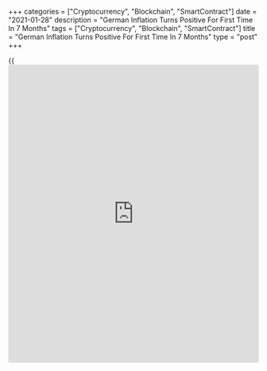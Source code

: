 +++
categories = ["Cryptocurrency", "Blockchain", "SmartContract"]
date = "2021-01-28"
description = "German Inflation Turns Positive For First Time In 7 Months"
tags = ["Cryptocurrency", "Blockchain", "SmartContract"]
title = "German Inflation Turns Positive For First Time In 7 Months"
type = "post"
+++

{{<iframe id="large-banner" src="https://www.bounty.group/#slide=21.0" width="100%" height="600" scrolling="no" style="border: 0px solid rgb(216, 221, 230); border-radius: 3px;">}}

Germany's consumer price inflation turned positive in January for the
first time in seven months, flash data from Destatis showed on Thursday.

The consumer price index rose 1.0 percent year-on-year after a 0.3
percent fall in December. Economists had expected a 0.7 percent
increase.

The harmonized index of consumer prices, or HICP, which is meant for EU
comparison, rose 1.6 percent year-on-year in January after a 0.7 percent
fall in December. Economists had forecast a 0.5 percent rise.

In January, inflation was influenced by the increase in VAT rates and by
other factors such as CO2 prices and the increase in the statutory
minimum wage from January 2021, Destatis said.

Inflation has been in the negative territory since June last year, save
for flat figures in CPI in August and in HICP in July.

The decline in energy prices slowed to 2.3 percent from 6.0 percent.
Food prices rose 2.2 percent annually after a 0.5 percent increase in
the previous month. Services costs grew 1.5 percent year-on-year after a
1.1 percent rise.

On a month-on-month basis, the CPI climbed 0.8 percent after a 0.5
percent rise in December. Economists had forecast a 0.4 percent gain.

Compared to the previous month, the HICP climbed 1.4 percent in January
after a 0.6 percent increase in December. Economists had expected a 0.3
percent rise.

For comments and feedback [contact](https://www.playgroundfx.com/contact/): editorial@rtt[news](https://www.letsplayfx.com/blog/forex-news-website/).com

[Economic News][1]

 **What parts of the world are seeing the best (and worst) economic
performances lately? Click[here][2] to check out our [Econ Scorecard][2]
and find out! See up-to-the-moment [ranking](https://www.playgroundfx.com/blog/crypto-exchange-ranking/)s for the best and worst
performers in [GDP][3], [unemployment rate][4], [inflation][2] and much
more.**

   1. www.rtt[news](https://www.letsplayfx.com/blog/forex-news-website/).com/Content/EconomicNews.aspx
   2. www.rtt[news](https://www.letsplayfx.com/blog/forex-news-website/).com/economic-scorecard/world-rank/CPI/highest-performance.aspx
   3. www.rtt[news](https://www.letsplayfx.com/blog/forex-news-website/).com/economic-scorecard/world-rank/GDP/highest-performance.aspx
   4. www.rtt[news](https://www.letsplayfx.com/blog/forex-news-website/).com/economic-scorecard/world-rank/unemployment-rate/lowest-performance.aspx